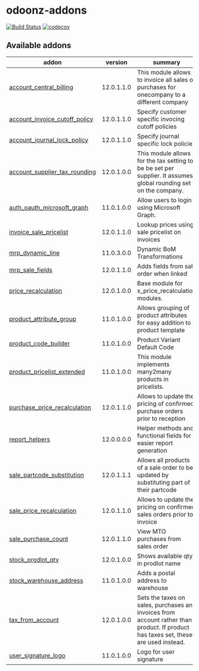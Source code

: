 # odoonz-addons
[![Build Status](https://travis-ci.org/odoonz/odoonz-addons.svg?branch=12.0)](https://travis-ci.org/odoonz/odoonz-addons?branch=11.0)
[![codecov](https://codecov.io/gh/odoonz/odoonz-addons/branch/12.0/graph/badge.svg)](https://codecov.io/gh/odoonz/odoonz-addons/branch/11.0)

[//]: # (addons)

Available addons
----------------
addon | version | summary
--- | --- | ---
[account_central_billing](account_central_billing/) | 12.0.1.1.0 | This module allows to invoice all sales or purchases for onecompany to a different company
[account_invoice_cutoff_policy](account_invoice_cutoff_policy/) | 12.0.1.1.0 | Specify customer specific invocing cutoff policies
[account_journal_lock_policy](account_journal_lock_policy/) | 12.0.1.1.0 | Specify journal specific lock policies
[account_supplier_tax_rounding](account_supplier_tax_rounding/) | 12.0.1.0.0 | This module allows for the tax setting to be be set per supplier. It assumes global rounding set on the company.
[auth_oauth_microsoft_graph](auth_oauth_microsoft_graph/) | 11.0.1.0.0 | Allow users to login using Microsoft Graph.
[invoice_sale_pricelist](invoice_sale_pricelist/) | 12.0.1.1.0 | Lookup prices using sale pricelist on invoices
[mrp_dynamic_line](mrp_dynamic_line/) | 11.0.3.0.0 | Dynamic BoM Transformations
[mrp_sale_fields](mrp_sale_fields/) | 12.0.1.1.0 | Adds fields from sale order when linked
[price_recalculation](price_recalculation/) | 12.0.1.0.0 | Base module for x_price_recalculation modules.
[product_attribute_group](product_attribute_group/) | 11.0.1.0.0 | Allows grouping of product attributes for easy addition to a product template
[product_code_builder](product_code_builder/) | 11.0.1.0.0 | Product Variant Default Code
[product_pricelist_extended](product_pricelist_extended/) | 11.0.1.0.0 | This module implements many2many products in pricelists.
[purchase_price_recalculation](purchase_price_recalculation/) | 12.0.1.1.0 | Allows to update the pricing of confirmed purchase orders prior to reception
[report_helpers](report_helpers/) | 12.0.0.0.0 | Helper methods and functional fields for easier report generation
[sale_partcode_substitution](sale_partcode_substitution/) | 12.0.1.1.1 | Allows all products of a sale order to be updated by substituting part of their partcode
[sale_price_recalculation](sale_price_recalculation/) | 12.0.1.1.0 | Allows to update the pricing on confirmed sales orders prior to invoice
[sale_purchase_count](sale_purchase_count/) | 12.0.1.1.0 | View MTO purchases from sales order
[stock_prodlot_qty](stock_prodlot_qty/) | 12.0.1.0.0 | Shows available qty in prodlot name
[stock_warehouse_address](stock_warehouse_address/) | 11.0.1.0.0 | Adds a postal address to warehouse
[tax_from_account](tax_from_account/) | 12.0.1.0.0 | Sets the taxes on sales, purchases and invoices from account rather than product. If product has taxes set, these are used instead.
[user_signature_logo](user_signature_logo/) | 11.0.1.0.0 | Logo for user signature

[//]: # (end addons)
